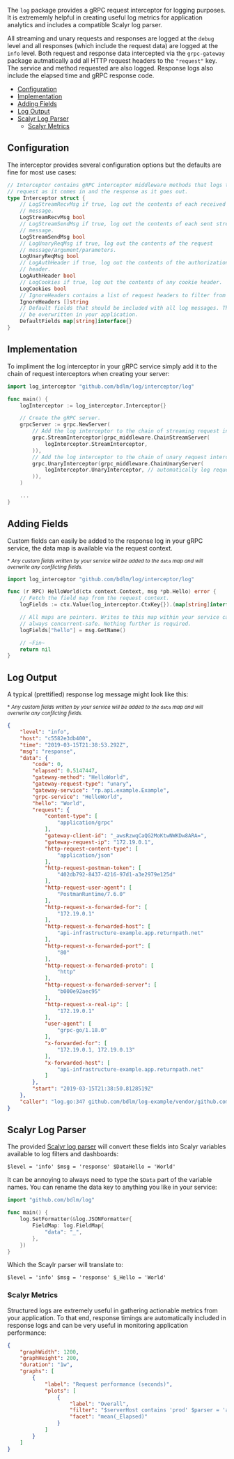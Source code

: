 The `log` package provides a gRPC request interceptor for logging purposes. It is extrememly helpful in creating useful log metrics for application analytics and includes a compatible Scalyr log parser.

All streaming and unary requests and responses are logged at the `debug` level and all responses (which include the request data) are logged at the `info` level. Both request and response data intercepted via the `grpc-gateway` package autmatically add all HTTP request headers to the `"request"` key. The service and method requested are also logged. Response logs also include the elapsed time and gRPC response code.

* [Configuration](#configuration)
* [Implementation](#implementation)
* [Adding Fields](#adding-fields)
* [Log Output](#log-output)
* [Scalyr Log Parser](#scalyr-log-parser)
  * [Scalyr Metrics](#scalyr-metrics)

## Configuration

The interceptor provides several configuration options but the defaults are fine for most use cases:

```go
// Interceptor contains gRPC interceptor middleware methods that logs the
// request as it comes in and the response as it goes out.
type Interceptor struct {
	// LogStreamRecvMsg if true, log out the contents of each received stream
	// message.
	LogStreamRecvMsg bool
	// LogStreamSendMsg if true, log out the contents of each sent stream
	// message.
	LogStreamSendMsg bool
	// LogUnaryReqMsg if true, log out the contents of the request
	// message/argument/parameters.
	LogUnaryReqMsg bool
	// LogAuthHeader if true, log out the contents of the authorization request
	// header.
	LogAuthHeader bool
	// LogCookies if true, log out the contents of any cookie header.
	LogCookies bool
	// IgnoreHeaders contains a list of request headers to filter from output.
	IgnoreHeaders []string
	// Default fields that should be included with all log messages. These can
	// be overwritten in your application.
	DefaultFields map[string]interface{}
}
```

## Implementation

To impliment the log interceptor in your gRPC service simply add it to the chain of request interceptors when creating your server:

```go
import log_interceptor "github.com/bdlm/log/interceptor/log"

func main() {
	logInterceptor := log_interceptor.Interceptor{}

	// Create the gRPC server.
	grpcServer := grpc.NewServer(
		// Add the log interceptor to the chain of streaming request interceptors.
		grpc.StreamInterceptor(grpc_middleware.ChainStreamServer(
			logInterceptor.StreamInterceptor,
		)),
		// Add the log interceptor to the chain of unary request interceptors.
		grpc.UnaryInterceptor(grpc_middleware.ChainUnaryServer(
			logInterceptor.UnaryInterceptor, // automatically log requests
		)),
	)

	...
}
```

## Adding Fields

Custom fields can easily be added to the response log in your gRPC service, the data map is available via the request context.

<sub>* *Any custom fields written by your service will be added to the* `data` *map and will overwrite any conflicting fields.*</sub>

```go
import log_interceptor "github.com/bdlm/log/interceptor/log"

func (r RPC) HelloWorld(ctx context.Context, msg *pb.Hello) error {
	// Fetch the field map from the request context.
	logFields := ctx.Value(log_interceptor.CtxKey{}).(map[string]interface{})

	// All maps are pointers. Writes to this map within your service calls is
	// always concurrent-safe. Nothing further is required.
	logFields["hello"] = msg.GetName()

	// ~Fin~
	return nil
}
```

## Log Output

A typical (prettified) response log message might look like this:

<sub>* *Any custom fields written by your service will be added to the* `data` *map and will overwrite any conflicting fields.*</sub>

```json
{
    "level": "info",
    "host": "c5582e3db400",
    "time": "2019-03-15T21:38:53.292Z",
    "msg": "response",
    "data": {
        "code": 0,
        "elapsed": 0.5147447,
        "gateway-method": "HelloWorld",
        "gateway-request-type": "unary",
        "gateway-service": "rp.api.example.Example",
        "grpc-service": "HelloWorld",
        "hello": "World",
        "request": {
            "content-type": [
                "application/grpc"
            ],
            "gateway-client-id": "_awsRzwqCaQG2MoKtwNWKDw8ARA=",
            "gateway-request-ip": "172.19.0.1",
            "http-request-content-type": [
                "application/json"
            ],
            "http-request-postman-token": [
                "402db792-8437-4216-97d1-a3e2979e125d"
            ],
            "http-request-user-agent": [
                "PostmanRuntime/7.6.0"
            ],
            "http-request-x-forwarded-for": [
                "172.19.0.1"
            ],
            "http-request-x-forwarded-host": [
                "api-infrastructure-example.app.returnpath.net"
            ],
            "http-request-x-forwarded-port": [
                "80"
            ],
            "http-request-x-forwarded-proto": [
                "http"
            ],
            "http-request-x-forwarded-server": [
                "b000e92aec95"
            ],
            "http-request-x-real-ip": [
                "172.19.0.1"
            ],
            "user-agent": [
                "grpc-go/1.18.0"
            ],
            "x-forwarded-for": [
                "172.19.0.1, 172.19.0.13"
            ],
            "x-forwarded-host": [
                "api-infrastructure-example.app.returnpath.net"
            ]
        },
        "start": "2019-03-15T21:38:50.8128519Z"
    },
    "caller": "log.go:347 github.com/bdlm/log-example/vendor/github.com/bdlm/log/interceptor/log.levelLog"
}
```

## Scalyr Log Parser

The provided [Scalyr log parser](https://github.com/bdlm/log/blob/master/interceptor/log/scalyr-log-parser.js) will convert these fields into Scalyr variables available to log filters and dashboards:

```
$level = 'info' $msg = 'response' $DataHello = 'World'
```

It can be annoying to always need to type the `$Data` part of the variable names. You can rename the data key to anything you like in your service:

```go
import "github.com/bdlm/log"

func main() {
	log.SetFormatter(&log.JSONFormatter{
		FieldMap: log.FieldMap{
			"data": "_",
		},
	})
}
```

Which the Scaylr parser will translate to:

```
$level = 'info' $msg = 'response' $_Hello = 'World'
```

### Scalyr Metrics

Structured logs are extremely useful in gathering actionable metrics from your application. To that end, response timings are automatically included in response logs and can be very useful in monitoring application performance:

```json
{
    "graphWidth": 1200,
    "graphHeight": 200,
    "duration": "1w",
    "graphs": [
        {
            "label": "Request performance (seconds)",
            "plots": [
                {
                    "label": "Overall",
                    "filter": "$serverHost contains 'prod' $parser = 'api-infrastructure-example' $level = 'info' $msg = 'response' $_Grpc-service = 'HelloWorld'",
                    "facet": "mean(_Elapsed)"
                }
            ]
        }
    ]
}
```
